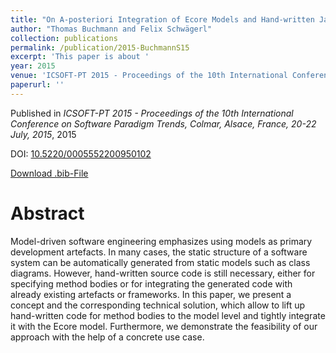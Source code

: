 ```yaml
---
title: "On A-posteriori Integration of Ecore Models and Hand-written Java Code"
author: "Thomas Buchmann and Felix Schwägerl"
collection: publications
permalink: /publication/2015-BuchmannS15
excerpt: 'This paper is about '
year: 2015
venue: 'ICSOFT-PT 2015 - Proceedings of the 10th International Conference on Software Paradigm Trends, Colmar, Alsace, France, 20-22 July, 2015'
paperurl: ''
---
```


Published in *ICSOFT-PT 2015 - Proceedings of the 10th International Conference on Software Paradigm Trends, Colmar, Alsace, France, 20-22 July, 2015*, 2015

DOI: [10.5220/0005552200950102](https://doi.org/10.5220/0005552200950102)

[Download .bib-File](https://tbuchmann.github.io/files/BuchmannS15.bib)

Abstract
=====

Model-driven software engineering emphasizes using models as primary development artefacts. In many cases, the static structure of a software system can be automatically generated from static models such as class diagrams. However, hand-written source code is still necessary, either for specifying method bodies or for integrating the generated code with already existing artefacts or frameworks. In this paper, we present a concept and the corresponding technical solution, which allow to lift up hand-written code for method bodies to the model level and tightly integrate it with the Ecore model. Furthermore, we demonstrate the feasibility of our approach with the help of a concrete use case. 